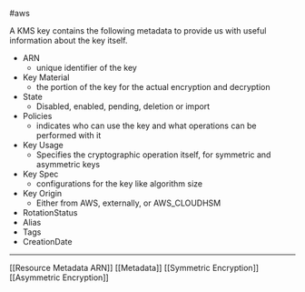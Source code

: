 #aws 

A KMS key contains the following metadata to provide us with useful information about the key itself.

- ARN
	- unique identifier of the key
- Key Material
	-  the portion of the key for the actual encryption and decryption
- State
	- Disabled, enabled, pending, deletion or import
- Policies
	- indicates who can use the key and what operations can be performed with it
- Key Usage
	- Specifies the cryptographic operation itself, for symmetric and asymmetric keys
- Key Spec
	- configurations for the key like algorithm size
- Key Origin
	- Either from AWS, externally, or AWS_CLOUDHSM
- RotationStatus
- Alias
- Tags
- CreationDate

---
[[Resource Metadata ARN]]
[[Metadata]]
[[Symmetric Encryption]]
[[Asymmetric Encryption]]